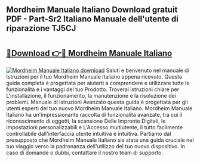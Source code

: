## Mordheim Manuale Italiano Download gratuit PDF - Part-Sr2 Italiano Manuale dell'utente di riparazione TJ5CJ

# <h2><a href="http://dfggauo.blite.top/?on=Mordheim+Manuale+Italiano">🔗Download 👉🔴 Mordheim Manuale Italiano</a></h2>

[![Mordheim Manuale Italiano download](https://i.imgur.com/lujVjoI.png)](http://dfggauo.blite.top/?on=Mordheim+Manuale+Italiano)
Saluti e benvenuto nel manuale di Istruzioni per il tuo Mordheim Manuale Italiano appena ricevuto. Questa guida completa è progettata per aiutarti a comprendere e utilizzare tutte le funzionalità e i vantaggi del tuo Prodotto. Troverai istruzioni chiare per L'installazione, il funzionamento, la manutenzione e la risoluzione dei problemi. Manuale di istruzioni Avanzato questa guida è progettata per gli utenti esperti del tuo nuovo Mordheim Manuale Italiano. Mordheim Manuale Italiano ha un'impressionante raccolta di funzionalità avanzate, tra cui il riconoscimento di oggetti, la scansione Delle Impronte Digitali, le impostazioni personalizzabili e L'Accesso multiutente, il tutto facilmente controllabile dall'interfaccia utente intuitiva e intuitiva. Partiamo dal presupposto che Mordheim Manuale Italiano sia stata una guida cruciale nel tuo viaggio verso la padronanza dell'utilizzo del tuo nuovo dispositivo. In caso di domande o dubbi, contattare il nostro team di supporto.
